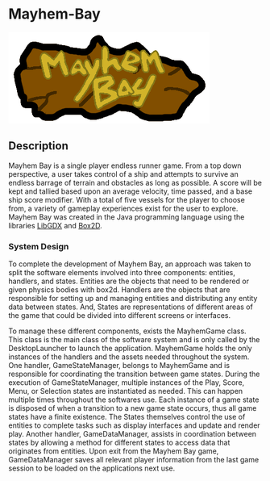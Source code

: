 # Mayhem-Bay
![Mayhem Bay](https://github.com/myersdennis94/Mayhem-Bay/blob/master/core/assets/game_title.png)
## Description
Mayhem Bay is a single player endless runner game. From a top down perspective, a user takes control of a ship and attempts to survive an endless barrage of terrain and obstacles as long as possible. A score will be kept and tallied based upon an average velocity, time passed, and a base ship score modifier. With a total of five vessels for the player to choose from, a variety of gameplay experiences exist for the user to explore. Mayhem Bay was created in the Java programming language using the libraries [LibGDX](https://github.com/libgdx/libgdx) and [Box2D](https://github.com/erincatto/box2d).
### System Design
To complete the development of Mayhem Bay, an approach was taken to split the software elements involved into three components: entities, handlers, and states. Entities are the objects that need to be rendered or given physics bodies with box2d. Handlers are the objects that are responsible for setting up and managing entities and distributing any entity data between states. And, States are representations of different areas of the game that could be divided into different screens or interfaces. 

To manage these different components, exists the MayhemGame class. This class is the main class of the software system and is only called by the DesktopLauncher to launch the application. MayhemGame holds the only instances of the handlers and the assets needed throughout the system. One handler, GameStateManager, belongs to MayhemGame and is responsible for coordinating the transition between game states. During the execution of GameStateManager, multiple instances of the Play, Score, Menu, or Selection states are instantiated as needed. This can happen multiple times throughout the softwares use. Each instance of a game state is disposed of when a transition to a new game state occurs, thus all game states have a finite existence. The States themselves control the use of entities to complete tasks such as display interfaces and update and render play. Another handler, GameDataManager, assists in coordination between states by allowing a method for different states to access data that originates from entities.  Upon exit from the Mayhem Bay game, GameDataManager saves all relevant player information from the last game session to be loaded on the applications next use.
